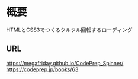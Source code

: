 # 概要
HTMLとCSS3でつくるクルクル回転するローディング

## URL
https://megafriday.github.io/CodePrep_Spinner/
https://codeprep.jp/books/63
